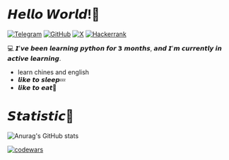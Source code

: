 # 𝙃𝙚𝙡𝙡𝙤 𝙒𝙤𝙧𝙡𝙙!👋
[![Telegram](https://img.shields.io/badge/Telegram-000?style=for-the-badge&logo=telegram&logoColor=2CA5E0)](https://t.me/cybernet1ka)
[![GitHub](https://img.shields.io/badge/GitHub-100000?style=for-the-badge&logo=github&logoColor=white)](https://github.com/ayuhik)
[![X](https://img.shields.io/badge/Twitter-000?style=for-the-badge&logo=x)](https://x.com/ayuhik264)
[![Hackerrank](https://img.shields.io/badge/-Hackerrank-2EC866?style=for-the-badge&logo=HackerRank&logoColor=white)](https://hackerrank.com/profile/@ayuhik)  

💻 𝙄'𝙫𝙚 𝙗𝙚𝙚𝙣 𝙡𝙚𝙖𝙧𝙣𝙞𝙣𝙜 𝙥𝙮𝙩𝙝𝙤𝙣 𝙛𝙤𝙧 𝟯 𝙢𝙤𝙣𝙩𝙝𝙨, 𝙖𝙣𝙙 𝙄'𝙢 𝙘𝙪𝙧𝙧𝙚𝙣𝙩𝙡𝙮 𝙞𝙣 𝙖𝙘𝙩𝙞𝙫𝙚 𝙡𝙚𝙖𝙧𝙣𝙞𝙣𝙜.
- learn chines and english
- 𝙡𝙞𝙠𝙚 𝙩𝙤 𝙨𝙡𝙚𝙚𝙥💤
- 𝙡𝙞𝙠𝙚 𝙩𝙤 𝙚𝙖𝙩🍔

# 𝙎𝙩𝙖𝙩𝙞𝙨𝙩𝙞𝙘📄
![Anurag's GitHub stats](https://github-readme-stats.vercel.app/api?username=ayuhik&show_icons=true&theme=radical)

[![codewars](https://www.codewars.com/users/ayuhik/badges/large)](https://www.codewars.com/users/ayuhik)   
